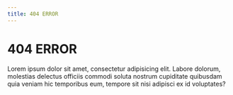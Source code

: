 ```yaml
---
title: 404 ERROR
---
```


# 404 ERROR

Lorem ipsum dolor sit amet, consectetur adipisicing elit. Labore dolorum, molestias delectus officiis commodi soluta nostrum cupiditate quibusdam quia veniam hic temporibus eum, tempore sit nisi adipisci ex id voluptates?